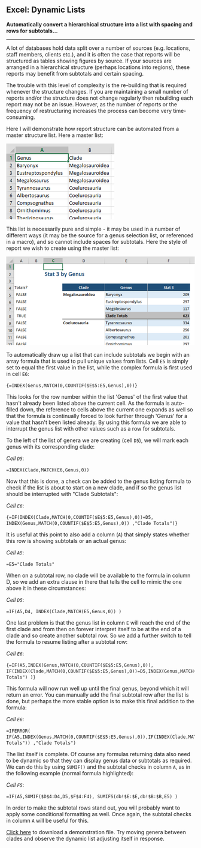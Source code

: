 ## Excel: Dynamic Lists

**Automatically convert a hierarchical structure into a list with spacing and
rows for subtotals...**

---

A lot of databases hold data split over a number of sources (e.g. locations,
staff members, clients etc.), and it is often the case that reports will be
structured as tables showing figures by source. If your sources are arranged in
a hierarchical structure (perhaps locations into regions), these reports may
benefit from subtotals and certain spacing.

The trouble with this level of complexity is the re-building that is required
whenever the structure changes. If you are maintaining a small number of reports
and/or the structure does not change regularly then rebuilding each report may
not be an issue. However, as the number of reports or the frequency of
restructuring increases the process can become very time-consuming.

Here I will demonstrate how report structure can be automated from a master
structure list. Here a master list:

![](static/Dynamic_Lists_4.png)

This list is necessarily pure and simple - it may be used in a number of
different ways (it may be the source for a genus selection list, or referenced
in a macro), and so cannot include spaces for subtotals. Here the style of
report we wish to create using the master list:

![](static/Dynamic_Lists_3.png)

To automatically draw up a list that can include subtotals we begin with an
array formula that is used to pull unique values from lists. Cell `E5` is simply
set to equal the first value in the list, while the complex formula is first
used in cell `E6`:

```text
{=INDEX(Genus,MATCH(0,COUNTIF($E$5:E5,Genus),0))}
```

This looks for the row number within the list 'Genus' of the first value that
hasn't already been listed above the current cell. As the formula is auto-filled
down, the reference to cells above the current one expands as well so that the
formula is continually forced to look further through 'Genus' for a value that
hasn't been listed already. By using this formula we are able to interrupt the
genus list with other values such as a row for subtotals.

To the left of the list of genera we are creating (cell `D5`), we will mark each
genus with its corresponding clade:

_Cell `D5`_:

```text
=INDEX(Clade,MATCH(E6,Genus,0))
```

Now that this is done, a check can be added to the genus listing formula to
check if the list is about to start on a new clade, and if so the genus list
should be interrupted with "Clade Subtotals":

_Cell `E6`_:

```text
{=IF(INDEX(Clade,MATCH(0,COUNTIF($E$5:E5,Genus),0))=D5, INDEX(Genus,MATCH(0,COUNTIF($E$5:E5,Genus),0)) ,"Clade Totals")}
```

It is useful at this point to also add a column (`A`) that simply states whether
this row is showing subtotals or an actual genus:

_Cell `A5`_:

```text
=E5="Clade Totals"
```

When on a subtotal row, no clade will be available to the formula in column D,
so we add an extra clause in there that tells the cell to mimic the one above it
in these circumstances:

_Cell `D5`_:

```text
=IF(A5,D4, INDEX(Clade,MATCH(E5,Genus,0)) )
```

One last problem is that the genus list in column `E` will reach the end of the
first clade and from then on forever interpret itself to be at the end of a
clade and so create another subtotal row. So we add a further switch to tell the
formula to resume listing after a subtotal row:

_Cell `E6`_:

```text
{=IF(A5,INDEX(Genus,MATCH(0,COUNTIF($E$5:E5,Genus),0)), IF(INDEX(Clade,MATCH(0,COUNTIF($E$5:E5,Genus),0))=D5,INDEX(Genus,MATCH(0,COUNTIF($E$5:E5,Genus),0)),"Clade Totals") )}
```

This formula will now run well up until the final genus, beyond which it will
return an error. You can manually add the final subtotal row after the list is
done, but perhaps the more stable option is to make this final addition to the
formula:

_Cell `E6`_:

```text
=IFERROR( IF(A5,INDEX(Genus,MATCH(0,COUNTIF($E$5:E5,Genus),0)),IF(INDEX(Clade,MATCH(0,COUNTIF($E$5:E5,Genus),0))=D5,INDEX(Genus,MATCH(0,COUNTIF($E$5:E5,Genus),0)),"Clade Totals")) ,"Clade Totals")
```

The list itself is complete. Of course any formulas returning data also need to
be dynamic so that they can display genus data or subtotals as required. We can
do this by using `SUMIF()` and the subtotal checks in column `A`, as in the
following example (normal formula highlighted):

_Cell `F5`_:

```text
=IF(A5,SUMIF($D$4:D4,D5,$F$4:F4), SUMIFS(db!$E:$E,db!$B:$B,E5) )
```

In order to make the subtotal rows stand out, you will probably want to apply
some conditional formatting as well. Once again, the subtotal checks in column
`A` will be useful for this.

[Click here](static/Dynamic_Lists.xlsx) to download a demonstration file. Try
moving genera between clades and observe the dynamic list adjusting itself in
response.
